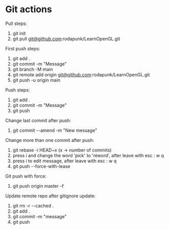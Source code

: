 # Git actions
Pull steps:
1. git init
2. git pull git@github.com:rodapunk/LearnOpenGL.git

First push steps:
1. git add .
2. git commit -m "Message"
3. git branch -M main
4. git remote add origin git@github.com:rodapunk/LearnOpenGL.git
5. git push -u origin main
  
Push steps:
1. git add .
2. git commit -m "Message"
3. git push

Change last commit after push:
1. git commit --amend -m "New message"

Change more than one commit after push:
1. git rebase -i HEAD~x (x -> number of commits)
2. press i and change the word 'pick' to 'reword', after leave with esc : w q
3. press i to edit message, after leave with esc : w q
4. git push --force-with-lease

Git push with force:
1. git push origin master -f

Update remote repo after gitignore update:
1. git rm -r --cached .
2. git add .
3. git commit -m "message"
4. git push
